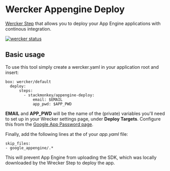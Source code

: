 # Wercker Appengine Deploy
[Wercker Step](http://wrecker.com) that allows you to deploy your App Engine applications with continous integration.

[![wercker status](https://app.wercker.com/status/4a77807f88f6ca4d01322ad27cd32ca1/m "wercker status")](https://app.wercker.com/project/bykey/4a77807f88f6ca4d01322ad27cd32ca1)


## Basic usage
To use this tool simply create a wercker.yaml in your application root and insert:
```
box: wercker/default
  deploy:
      steps: 
        - stackmonkey/appengine-deploy:
            email: $EMAIL
            app_pwd: $APP_PWD
```

**EMAIL** and **APP_PWD** will be the name of the (private) variables you'll need to set up in your Wrecker settings page, under **Deploy Targets**. Configure this from the [Google App Password page](https://security.google.com/settings/security/apppasswords).

Finally, add the following lines at the of your *app.yaml* file:

```
skip_files:
- google_appengine/.*
```

This will prevent App Engine from uploading the SDK, which was locally downloaded by the Wrecker Step to deploy the app.
